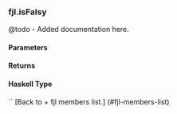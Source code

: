 ### fjl.isFalsy
@todo - Added documentation here.

#### Parameters

#### Returns
 
#### Haskell Type
``
[Back to  + fjl members list.]
(#fjl-members-list)
